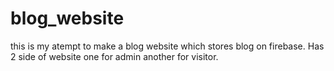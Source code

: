 # blog_website
this is my atempt to make a blog website which stores blog on firebase. Has 2 side of website one for admin another for visitor.
